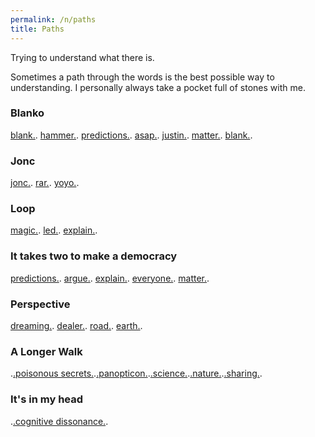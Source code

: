 ```yaml
---
permalink: /n/paths
title: Paths
---
```


Trying to understand what there is.

Sometimes a path through the words is the best possible way to understanding. I personally always take a pocket full of stones with me.

### Blanko

[blank.](/w/blank). [hammer.](/w/hammer). [predictions.](/w/predictions). [asap.](/w/asap). [justin.](/w/justin). [matter.](/w/matter). [blank.](/w/blank).

### Jonc

[jonc.](/w/jonc). [rar.](/w/rar). [yoyo.](/w/yoyo).

### Loop

[magic.](/w/magic). [led.](/w/led). [explain.](/w/explain).

### It takes two to make a democracy

[predictions.](/w/predictions). [argue.](/a/argue). [explain.](/w/explain). [everyone.](/w/everyone). [matter.](/w/matter).

### Perspective

[dreaming.](/v/dreaming). [dealer.](/w/dealer). [road.](/w/road). [earth.](/w/earth).

### A Longer Walk

.[.poisonous&nbsp;secrets.](/a/poisoned-secrets).[.panopticon.](/a/panopticon).[.science.](/a/science).[.nature.](/a/nature).[.sharing.](/a/share).

### It's in my head

.[.cognitive&nbsp;dissonance.](/w/cognitive-dissonance).
